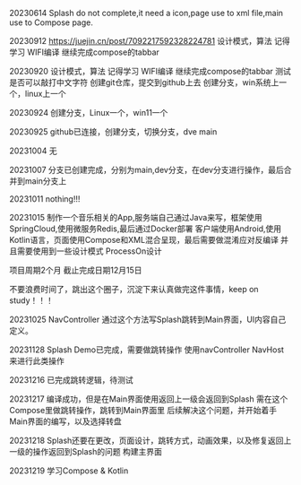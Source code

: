 20230614
Splash do not complete,it need a icon,page use to xml file,main use to Compose page.

20230912
https://juejin.cn/post/7092217592328224781
设计模式，算法 记得学习
WIFI编译
继续完成compose的tabbar

20230920
设计模式，算法 记得学习
WIFI编译
继续完成compose的tabbar
测试是否可以敲打中文字符
创建git仓库，提交到github上去
创建分支，win系统上一个，linux上一个

20230924
创建分支，Linux一个，win11一个

20230925
github已连接，创建分支，切换分支，dve  main

20231004
无

20231007
分支已创建完成，分别为main,dev分支，在dev分支进行操作，最后合并到main分支上

20231011
nothing!!!

20231015
制作一个音乐相关的App,服务端自己通过Java来写，框架使用SpringCloud,使用微服务Redis,最后通过Docker部署
客户端使用Android,使用Kotlin语言，页面使用Compose和XML混合呈现，最后需要做混淆应对反编译
并且需要使用到一些设计模式
ProcessOn设计


项目周期2个月 截止完成日期12月15日

不要浪费时间了，跳出这个圈子，沉淀下来认真做完这件事情，keep on study！！！

20231025
NavController 通过这个方法写Splash跳转到Main界面，UI内容自己定义。

20231128
Splash Demo已完成，需要做跳转操作 使用navController NavHost 来进行此类操作

20231216
已完成跳转逻辑，待测试

20231217
编译成功，但是在Main界面使用返回上一级会返回到Splash
需在这个Compose里做跳转操作，跳转到Main界面里
后续解决这个问题，并开始着手Main界面的编写，以及选择转盘

20231218
Splash还要在更改，页面设计，跳转方式，动画效果，以及修复返回上一级的操作返回到Splash的问题
构建主界面

20231219
学习Compose & Kotlin
